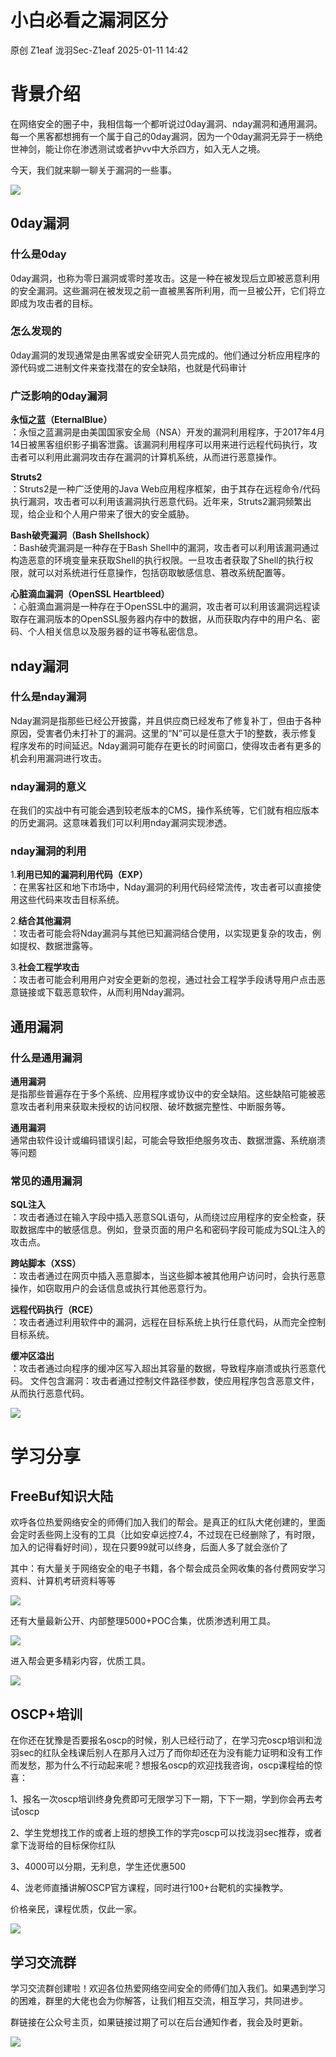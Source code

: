 #  小白必看之漏洞区分   
原创 Z1eaf  泷羽Sec-Z1eaf   2025-01-11 14:42  
  
# 背景介绍  
  
在网络安全的圈子中，我相信每一个都听说过0day漏洞、nday漏洞和通用漏洞。每一个黑客都想拥有一个属于自己的0day漏洞，因为一个0day漏洞无异于一柄绝世神剑，能让你在渗透测试或者护vv中大杀四方，如入无人之境。  
  
今天，我们就来聊一聊关于漏洞的一些事。  
  
![](https://mmbiz.qpic.cn/mmbiz_png/rY3DHGcSQmRagbDHV4Q41aj4oFqMMlA2J804ztsEGA7yURecLicycqYckbdDpEYlOIIZrQjiaNJBbicD3t6FJxDJw/640?wx_fmt=png&from=appmsg "")  
## 0day漏洞  
### 什么是0day  
  
0day漏洞，也称为零日漏洞或零时差攻击。这是一种在被发现后立即被恶意利用的安全漏洞。这些漏洞在被发现之前一直被黑客所利用，而一旦被公开，它们将立即成为攻击者的目标。  
### 怎么发现的  
  
0day漏洞的发现通常是由黑客或安全研究人员完成的。他们通过分析应用程序的源代码或二进制文件来查找潜在的安全缺陷，也就是代码审计  
### 广泛影响的0day漏洞  
  
**永恒之蓝（EternalBlue）**  
：永恒之蓝漏洞是由美国国家安全局（NSA）开发的漏洞利用程序，于2017年4月14日被黑客组织影子掮客泄露。该漏洞利用程序可以用来进行远程代码执行，攻击者可以利用此漏洞攻击存在漏洞的计算机系统，从而进行恶意操作。  
  
**Struts2**  
：Struts2是一种广泛使用的Java Web应用程序框架，由于其存在远程命令/代码执行漏洞，攻击者可以利用该漏洞执行恶意代码。近年来，Struts2漏洞频繁出现，给企业和个人用户带来了很大的安全威胁。  
  
**Bash破壳漏洞（Bash Shellshock）**  
：Bash破壳漏洞是一种存在于Bash Shell中的漏洞，攻击者可以利用该漏洞通过构造恶意的环境变量来获取Shell的执行权限。一旦攻击者获取了Shell的执行权限，就可以对系统进行任意操作，包括窃取敏感信息、篡改系统配置等。  
  
**心脏滴血漏洞（OpenSSL Heartbleed）**  
：心脏滴血漏洞是一种存在于OpenSSL中的漏洞，攻击者可以利用该漏洞远程读取存在漏洞版本的OpenSSL服务器内存中的数据，从而获取内存中的用户名、密码、个人相关信息以及服务器的证书等私密信息。  
## nday漏洞  
### 什么是nday漏洞  
  
Nday漏洞是指那些已经公开披露，并且供应商已经发布了修复补丁，但由于各种原因，受害者仍未打补丁的漏洞。这里的“N”可以是任意大于1的整数，表示修复程序发布的时间延迟。Nday漏洞可能存在更长的时间窗口，使得攻击者有更多的机会利用漏洞进行攻击。  
### nday漏洞的意义  
  
在我们的实战中有可能会遇到较老版本的CMS，操作系统等，它们就有相应版本的历史漏洞。这意味着我们可以利用nday漏洞实现渗透。  
### nday漏洞的利用  
  
1.**利用已知的漏洞利用代码（EXP）**  
：在黑客社区和地下市场中，Nday漏洞的利用代码经常流传，攻击者可以直接使用这些代码来攻击目标系统。  
  
2.**结合其他漏洞**  
：攻击者可能会将Nday漏洞与其他已知漏洞结合使用，以实现更复杂的攻击，例如提权、数据泄露等。  
  
3.**社会工程学攻击**  
：攻击者可能会利用用户对安全更新的忽视，通过社会工程学手段诱导用户点击恶意链接或下载恶意软件，从而利用Nday漏洞。  
## 通用漏洞  
### 什么是通用漏洞  
  
**通用漏洞**  
是指那些普遍存在于多个系统、应用程序或协议中的安全缺陷。这些缺陷可能被恶意攻击者利用来获取未授权的访问权限、破坏数据完整性、中断服务等。  
  
**通用漏洞**  
通常由软件设计或编码错误引起，可能会导致拒绝服务攻击、数据泄露、系统崩溃等问题  
### 常见的通用漏洞  
  
**SQL注入**  
：攻击者通过在输入字段中插入恶意SQL语句，从而绕过应用程序的安全检查，获取数据库中的敏感信息。例如，登录页面的用户名和密码字段可能成为SQL注入的攻击点。  
  
**跨站脚本（XSS）**  
：攻击者通过在网页中插入恶意脚本，当这些脚本被其他用户访问时，会执行恶意操作，如窃取用户的会话信息或执行其他恶意行为。  
  
**远程代码执行（RCE）**  
：攻击者通过利用软件中的漏洞，远程在目标系统上执行任意代码，从而完全控制目标系统。  
  
**缓冲区溢出**  
：攻击者通过向程序的缓冲区写入超出其容量的数据，导致程序崩溃或执行恶意代码。 文件包含漏洞：攻击者通过控制文件路径参数，使应用程序包含恶意文件，从而执行恶意代码。  
  
![](https://mmbiz.qpic.cn/mmbiz_png/rY3DHGcSQmRagbDHV4Q41aj4oFqMMlA2ayLnfxZ2hgCoJOABNdD5YwzSYhfx4Z0Wd4QLaGOGUaFhepWZCqhowg/640?wx_fmt=png&from=appmsg "")  
# 学习分享  
## FreeBuf知识大陆  
  
欢呼各位热爱网络安全的师傅们加入我们的帮会。是真正的红队大佬创建的，里面会定时丢些网上没有的工具（比如安卓远控7.4，不过现在已经删除了，有时限，加入的记得看好时间），现在只要99就可以终身，后面人多了就会涨价了  
  
其中：有大量关于网络安全的电子书籍，各个帮会成员全网收集的各付费网安学习资料、计算机考研资料等等  
  
![](https://mmbiz.qpic.cn/mmbiz_jpg/rY3DHGcSQmTHxgB4ZUG26C9PUBibP1yALbYmaufYbF6PMOfduH9bmzSiaO6kiaa7SJMCtaJVfiblwxsl0iagicLYVRVg/640?wx_fmt=webp&from=appmsg "")  
  
还有大量最新公开、内部整理5000+POC合集，优质渗透利用工具。  
  
![](https://mmbiz.qpic.cn/mmbiz_jpg/rY3DHGcSQmTHxgB4ZUG26C9PUBibP1yALyRibZ63v3oHUgNCKuFp19mogWKzJtupx2YNpzKnvD1WdMwYgfat4ppw/640?wx_fmt=webp&from=appmsg "")  
  
进入帮会更多精彩内容，优质工具。  
  
![](https://mmbiz.qpic.cn/mmbiz_jpg/rY3DHGcSQmT3n2j7L4K0QzWgloDs0PP5ftJ4p4ibMcFibLGWvVpwUE0SzLHwEDYCb7dbiapdMRnRsWxgeDPjVUuoQ/640?wx_fmt=jpeg "")  
## OSCP+培训  
  
在你还在犹豫是否要报名oscp的时候，别人已经行动了，在学习完oscp培训和泷羽sec的红队全栈课后别人在那月入过万了而你却还在为没有能力证明和没有工作而发愁，那为什么不行动起来呢？想报名oscp的欢迎找我咨询，oscp课程给的惊喜：  
  
1、报名一次oscp培训终身免费即可无限学习下一期，下下一期，学到你会再去考试oscp  
  
2、学生党想找工作的或者上班的想换工作的学完oscp可以找泷羽sec推荐，或者拿下泷哥给的目标保你红队  
  
3、4000可以分期，无利息，学生还优惠500  
  
4、泷老师直播讲解OSCP官方课程，同时进行100+台靶机的实操教学。  
  
价格亲民，课程优质，仅此一家。  
  
![](https://mmbiz.qpic.cn/mmbiz_jpg/rY3DHGcSQmTHxgB4ZUG26C9PUBibP1yALibge3pKHxhY9HA50XaS3AWv6MnibibqPm7CP8fcDlWJVlNk84fz6lmgYg/640?wx_fmt=webp&from=appmsg "")  
## 学习交流群  
  
学习交流群创建啦！欢迎各位热爱网络空间安全的师傅们加入我们。如果遇到学习的困难，群里的大佬也会为你解答，让我们相互交流，相互学习，共同进步。  
  
群链接在公众号主页，如果链接过期了可以在后台通知作者，我会及时更新。  
  
![](https://mmbiz.qpic.cn/mmbiz_jpg/rY3DHGcSQmRagbDHV4Q41aj4oFqMMlA2cSdueNSo9iaaNX8Y4326jbmNia2uDy4L6ia6Ithe1uL7jEefMicVVOGerg/640?wx_fmt=jpeg&from=appmsg "")  
  
  
  
